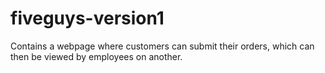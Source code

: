 # fiveguys-version1
Contains a webpage where customers can submit their orders, which can then be viewed by employees on another.

